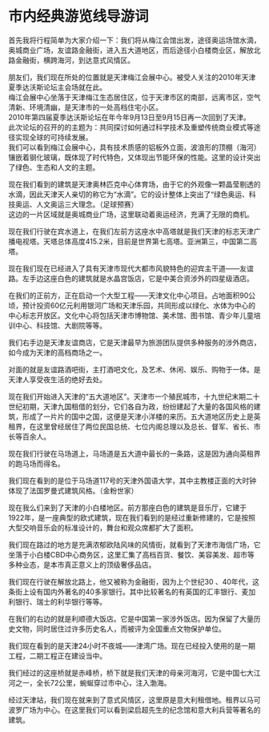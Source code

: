 # 市内经典游览线导游词  
首先我将行程简单为大家介绍一下：我们将从梅江会馆出发，途径奥运场馆水滴，奥城商业广场，友谊路金融街，进入五大道地区，而后途径小白楼商业区，解放北路金融街，横跨海河，到达意式风情区。  

朋友们，我们现在所处的位置就是天津梅江会展中心。被受人关注的2010年天津夏季达沃斯论坛主会场就在此。  
梅江会展中心坐落于天津梅江生态居住区，位于天津市区的南部，远离市区，空气清新、环境清幽，是天津市的一处高档住宅小区。  
2010年第四届夏季达沃斯论坛在年今年9月13日至9月15日再一次回到了天津。  
此次论坛的召开的的主题为：共同探讨如何通过科学技术及重塑传统商业模式等途径实现全球的可持续发展。  
我们可以看到梅江会展中心，具有技术质感的铝板外立面，波浪形的顶棚（海河）镶嵌着钢化玻璃，既体现了时代特色，又体现出节能环保的性能。这里的设计突出了绿色、生态和人文的主题。  

现在我们看到的建筑是天津奥林匹克中心体育场，由于它的外观像一颗晶莹剔透的水滴，因此天津天人亲切的称它为“水滴”。它的设计整体上突出了“绿色奥运、科技奥运、人文奥运三大理念。（足球预赛）  
这边的一片区域就是奥城商业广场，这里联动着奥运经济，充满了无限的商机。  

现在我们行驶在宾水道上，在我们左前方这座水中高塔就是我们天津的标志天津广播电视塔。天塔总体高度415.2米，目前是世界第七高塔。亚洲第三，中国第二高塔。  

现在我们现在已经进入了具有天津市现代大都市风貌特色的迎宾主干道——友谊路。左手边这座白色的建筑就是水晶宫饭店，它是中美合资涉外的四星级酒店。  

在我们的正前方，正在启动一个大型工程——天津文化中心项目。占地面积90公顷，预计投资60亿元利用银河广场和天津乐园，共同形成以绿化、水体为中心的中心标志开放区。文化中心将包括天津市博物馆、美术馆、图书馆、青少年儿童培训中心、科技馆、大剧院等等。  

我们右手边是天津友谊商店，它是天津最早为旅游团队提供多种服务的涉外商店，如今成为天津的高档商场之一。  

对面的就是友谊路酒吧街，主打酒吧文化，及艺术、休闲、娱乐、购物于一体。是天津人享受夜生活的绝好去处。  

现在我们开始进入天津的“五大道地区”。天津市一个殖民城市，十九世纪末期二十世纪初期，天津九国租借的划分，它们各自为政，纷纷建起了大量的各国风格的建筑，形成了一片片的国中之国，这便是天津小洋楼的来历。五大道地区历史上是英租界，在这里曾经居住了两位民国总统、七位内阁总理以及总长、督军、省长、市长等百余人。  

现在我们行驶在马场道上，马场道是五大道中最长的一条路，这是因为通向英租界的跑马场而得名。  

我们现在看到的是位于马场道117号的天津外国语大学，其中主教楼正面的大时钟体现了法国罗曼式建筑风格。（金粉世家）  

现在我么们来到了天津的小白楼地区。前方那座白色的建筑是音乐厅，它建于1922年，是一座典型的欧式建筑，现在我们看到的是经过重新修建的，它是按照大型交响音乐会的标准设计的，舞台和观众席都扩大了面积。  

我们现在路过的地方是充满浓郁欧陆风味的风情街，就看到了天津市海信广场，它坐落于小白楼CBD中心商务区，这里汇集了高档百货、餐饮、美容美发、超市等多种业态，是本市真正意义上的顶级奢侈品店。  

我们现在行驶在解放北路上，他又被称为金融街，因为上个世纪30 、40年代，这条街上设有国内外著名的40多家银行。其中比较著名的有英国的汇丰银行、麦加利银行、瑞士的利华银行等等。  

在我们的右边的就是利顺德大饭店。它是中国第一家涉外饭店。因为保留了大量历史文物，同时居住过许多历史名人，而被评为全国重点文物保护单位。  

我们现在看到的是天津24小时不夜城——津湾广场。现在已经投入使用的是一期工程，二期工程正在建设当中。  

我们经过的这座桥就是赤峰桥，桥下就是我们天津的母亲河海河，它是中国七大江河之一，全长72公里，蜿蜒穿过市中心，注入渤海。  

经过天津站，我们现在就来到了意式风情区，这里原是意大利租借地。租界以马可波罗广场为中心。在这里我们可以看到梁启超先生的纪念馆和意大利兵营等著名的建筑。  